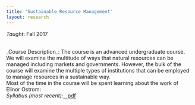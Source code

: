 ```yaml
---
title: "Sustainable Resource Management"
layout: research
---
```


_Taught_: Fall 2017

<br />
_Course Description_: The course is an advanced undergraduate course.  We will examine the multitude of ways that natural resources can be managed including markets and governments. However, the bulk of the course will examine the multiple types of institutions that can be employed to manage resources in a sustainable way. 

<br />
Most of the time in the course will be spent learning about the work of Elinor Ostrom: <object width="560" height="315" data="https://www.youtube.com/embed/Qr5Q3VvpI7w" frameborder="0" allowfullscreen></object> 


<br />
<em>Syllabus (most recent):</em><a href="{{ site.url }}/teaching/SRsyllabus.pdf" class="badge badge-small">&nbsp;&nbsp;<i class="fa fa-file-pdf-o"></i>&nbsp;pdf</a>
